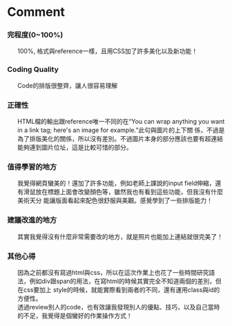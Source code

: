 Comment
==================

<h3>完程度(0~100%)</h3>
<ul>100%, 格式與reference一樣，且用CSS加了許多美化以及新功能！</ul>

<h3>Coding Quality</h3>
<ul>Code的排版很整齊，讓人很容易理解</ul>

<h3>正確性</h3>
<ul>HTML檔的輸出跟reference唯一不同的在“You can wrap anything you want in a link tag; here's an image for example.”此句與圖片的上下關
	係，不過是為了排版美化的關係，所以沒有差別。不過圖片本身的部分應該也要有超連結能夠連到圖片位址，這是比較可惜的部分。</ul>

<h3>值得學習的地方</h3>
<ul>我覺得網頁蠻美的！還加了許多功能，例如老師上課說的input field伸縮，還有滑鼠放在標題上面會改變顏色等，雖然我也有看到這些功能，但我沒有什麼美術天分
	能讓版面看起來配色很舒服與美觀。感覺學到了一些排版能力！</ul>
	
<h3>建議改進的地方</h3>
<ul>其實我覺得沒有什麼非常需要改的地方，就是照片也能加上連結就很完美了！</ul>

<h3>其他心得</h3>
<ul>因為之前都沒有寫過html與css，所以在這次作業上也花了一些時間研究語法，例如div跟span的用法，在寫html的時候其實完全不知道兩個的差別，但在css要加上 style的時候，就能實際看到兩者的不同，還有運用class與id的方便性。<br>
透過review別人的code，也有效讓我發現別人的優點、技巧，以及自己當時的不足，我覺得是個蠻好的作業操作方式！</ul>
